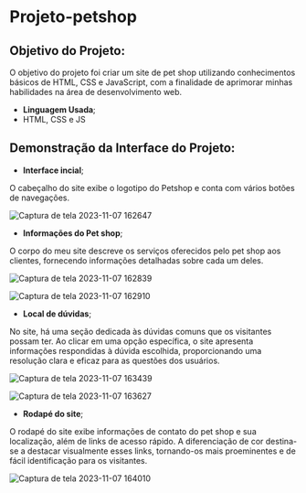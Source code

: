 # Projeto-petshop

## Objetivo do Projeto:

O objetivo do projeto foi criar um site de pet shop utilizando conhecimentos básicos de HTML, CSS e JavaScript, com a finalidade de aprimorar minhas habilidades na área de desenvolvimento web.

* **Linguagem Usada**;
* HTML, CSS e JS

## Demonstração da Interface do Projeto:

 * **Interface incial**;

O cabeçalho do site exibe o logotipo do Petshop e conta com vários botões de navegações.

![Captura de tela 2023-11-07 162647](https://github.com/thyagofab/Projeto-petshop/assets/143232809/90ec69cf-9c5d-4156-9520-42d73536108a)


* **Informações do Pet shop**;

O corpo do meu site descreve os serviços oferecidos pelo pet shop aos clientes, fornecendo informações detalhadas sobre cada um deles.

![Captura de tela 2023-11-07 162839](https://github.com/thyagofab/Projeto-petshop/assets/143232809/90a61f8a-1a08-42ff-a3e4-13c6780bd9ee)

![Captura de tela 2023-11-07 162910](https://github.com/thyagofab/Projeto-petshop/assets/143232809/a238a625-db1a-436d-9ad5-6bf47793d410)

* **Local de dúvidas**;

No site, há uma seção dedicada às dúvidas comuns que os visitantes possam ter. Ao clicar em uma opção específica, o site apresenta informações respondidas à dúvida escolhida, proporcionando uma resolução clara e eficaz para as questões dos usuários.

![Captura de tela 2023-11-07 163439](https://github.com/thyagofab/Projeto-petshop/assets/143232809/e0499ec5-3680-4164-b1ad-c789a3dbf6c2)

![Captura de tela 2023-11-07 163627](https://github.com/thyagofab/Projeto-petshop/assets/143232809/bff8132e-b969-4fea-bec1-2be3b633fe79)

* **Rodapé do site**;

O rodapé do site exibe informações de contato do pet shop e sua localização, além de links de acesso rápido. A diferenciação de cor destina-se a destacar visualmente esses links, tornando-os mais proeminentes e de fácil identificação para os visitantes.

![Captura de tela 2023-11-07 164010](https://github.com/thyagofab/Projeto-petshop/assets/143232809/4aad858d-7792-4905-a7f9-8bcfa81e2439)



